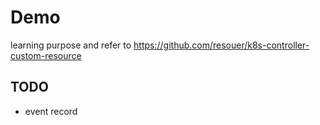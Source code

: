 # Demo
learning purpose and refer to https://github.com/resouer/k8s-controller-custom-resource
## TODO
- event record

